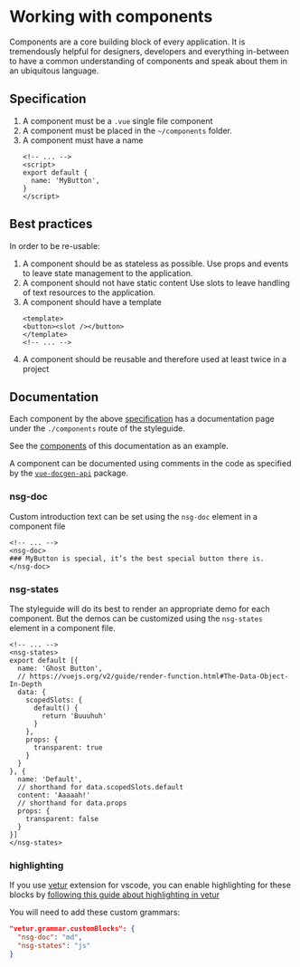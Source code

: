 # Working with components

Components are a core building block of every application.
It is tremendously helpful for designers, developers and everything in-between
to have a common understanding of components and speak about them
in an ubiquitous language.

## Specification

1.  A component must be a `.vue` single file component
2.  A component must be placed in the `~/components` folder.
3.  A component must have a name
    ```vue
    <!-- ... -->
    <script>
    export default {
      name: 'MyButton',
    }
    </script>
    ```

## Best practices

In order to be re-usable:

1.  A component should be as stateless as possible.
    Use props and events to leave state management to the application.
2.  A component should not have static content
    Use slots to leave handling of text resources to the application.
3.  A component should have a template
    ```vue
    <template>
    <button><slot /></button>
    </template>
    <!-- ... -->
    ```
4.  A component should be reusable and therefore used at least twice in a project

## Documentation

Each component by the above [specification](#Specification) has a documentation
page under the `./components` route of the styleguide.

See the [components](~/components) of this documentation as an example.

A component can be documented using comments in the code as specified
by the [`vue-docgen-api`](https://github.com/vue-styleguidist/vue-docgen-api)
package.

### nsg-doc

Custom introduction text can be set using the `nsg-doc` element
in a component file

```vue
<!-- ... -->
<nsg-doc>
### MyButton is special, it’s the best special button there is.
</nsg-doc>
```

### nsg-states

The styleguide will do its best to render an appropriate demo
for each component. But the demos can be customized using the
`nsg-states` element in a component file.

```vue
<!-- ... -->
<nsg-states>
export default [{
  name: 'Ghost Button',
  // https://vuejs.org/v2/guide/render-function.html#The-Data-Object-In-Depth
  data: {
    scopedSlots: {
      default() {
        return 'Buuuhuh'
      }
    },
    props: {
      transparent: true
    }
  }
}, {
  name: 'Default',
  // shorthand for data.scopedSlots.default
  content: 'Aaaaah!'
  // shorthand for data.props
  props: {
    transparent: false
  }
}]
</nsg-states>
```

### highlighting

If you use [vetur](https://marketplace.visualstudio.com/items?itemName=octref.vetur)
extension for vscode, you can enable highlighting for these blocks by
[following this guide about highlighting in vetur](https://github.com/vuejs/vetur/blob/master/docs/highlighting.md)

You will need to add these custom grammars:

```json
"vetur.grammar.customBlocks": {
  "nsg-doc": "md",
  "nsg-states": "js"
}
```
